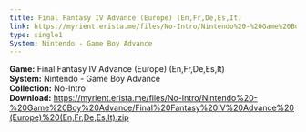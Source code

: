 ```yaml
---
title: Final Fantasy IV Advance (Europe) (En,Fr,De,Es,It)
link: https://myrient.erista.me/files/No-Intro/Nintendo%20-%20Game%20Boy%20Advance/Final%20Fantasy%20IV%20Advance%20(Europe)%20(En,Fr,De,Es,It).zip
type: single1
System: Nintendo - Game Boy Advance
---
```

<b>Game:</b> Final Fantasy IV Advance (Europe) (En,Fr,De,Es,It)<br>
<b>System:</b> Nintendo - Game Boy Advance<br>
<b>Collection:</b> No-Intro<br>
<b>Download:</b> https://myrient.erista.me/files/No-Intro/Nintendo%20-%20Game%20Boy%20Advance/Final%20Fantasy%20IV%20Advance%20(Europe)%20(En,Fr,De,Es,It).zip